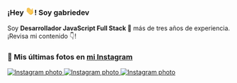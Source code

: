 <h3>¡Hey <img src="https://raw.githubusercontent.com/ABSphreak/ABSphreak/master/gifs/Hi.gif" width="20px" decondig="async">! Soy gabriedev</h3>

<p>Soy <strong>Desarrollador JavaScript Full Stack 🚀</strong> más de tres años de experiencia.<br />¡Revisa mi contenido 👇!</p>

### 📸 Mis últimas fotos en [mi Instagram](https://instagram.com/gabrie.dev)


<a href='https://instagram.com/p/CxTmOF6vN8M' target='_blank'>
  <img width='20%' src='https://instagram.flba2-1.fna.fbcdn.net/v/t51.2885-15/378565944_323878180141713_8920720304536029091_n.jpg?stp=dst-jpg_e15&_nc_ht=instagram.flba2-1.fna.fbcdn.net&_nc_cat=109&_nc_ohc=Qom4I9_Gy20AX8D4wSu&edm=APU89FABAAAA&ccb=7-5&oh=00_AfDXPyYmemgxJcPIhk3_6YTqpJr1FTWp8docn9vjY2pFmA&oe=65288D98&_nc_sid=bc0c2c' alt='Instagram photo' />
</a>
<a href='https://instagram.com/p/CxLlYVlupp3' target='_blank'>
  <img width='20%' src='https://instagram.flba2-1.fna.fbcdn.net/v/t51.2885-15/377997579_196784406648750_7872949112471886655_n.webp?stp=dst-jpg_e35&_nc_ht=instagram.flba2-1.fna.fbcdn.net&_nc_cat=106&_nc_ohc=cEZ1PSer1n0AX8RMzJG&edm=APU89FABAAAA&ccb=7-5&oh=00_AfAzBWVHCx3oDyeqekYtHAGGcePSQMuIpbkSqM-G4rcbiw&oe=6527F89B&_nc_sid=bc0c2c' alt='Instagram photo' />
</a>
<a href='https://instagram.com/p/CxIn_Irugo4' target='_blank'>
  <img width='20%' src='https://instagram.flba2-1.fna.fbcdn.net/v/t51.2885-15/376780815_821779196307492_4053583912414574279_n.jpg?stp=dst-jpg_e15&_nc_ht=instagram.flba2-1.fna.fbcdn.net&_nc_cat=100&_nc_ohc=oe5_LaMAhgoAX-Rg9ca&edm=APU89FABAAAA&ccb=7-5&oh=00_AfDh53N3Nz486Xx386d7Njuj9rg8QSmL84-YZSiB8EzC9A&oe=6528C543&_nc_sid=bc0c2c' alt='Instagram photo' />
</a>
